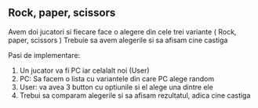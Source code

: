 ## Rock, paper, scissors

Avem doi jucatori si fiecare face o alegere din cele trei variante ( Rock, paper, scissors )
Trebuie sa avem alegerile si sa afisam cine castiga

Pasi de implementare:

1. Un jucator va fi PC iar celalalt noi (User)
2. PC: Sa facem o lista cu variantele din care PC alege random
3. User: va avea 3 button cu optiunile si el alege una dintre ele
4. Trebui sa comparam alegerile si sa afisam rezultatul, adica cine castiga


